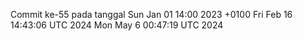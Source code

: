 Commit ke-55 pada tanggal Sun Jan 01 14:00 2023 +0100
Fri Feb 16 14:43:06 UTC 2024
Mon May  6 00:47:19 UTC 2024
